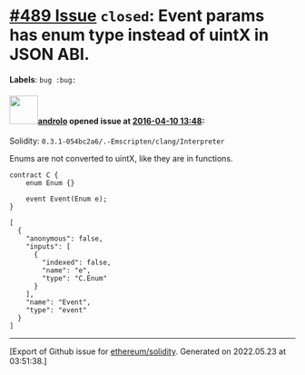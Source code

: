 # [\#489 Issue](https://github.com/ethereum/solidity/issues/489) `closed`: Event params has enum type instead of uintX in JSON ABI.
**Labels**: `bug :bug:`


#### <img src="https://avatars.githubusercontent.com/u/2809499?u=ad7178bc0d70dc6042e996111eb4b806a24bf1aa&v=4" width="50">[androlo](https://github.com/androlo) opened issue at [2016-04-10 13:48](https://github.com/ethereum/solidity/issues/489):

Solidity: `0.3.1-054bc2a6/.-Emscripten/clang/Interpreter`

Enums are not converted to uintX, like they are in functions.

```
contract C {
    enum Enum {}

    event Event(Enum e);
}
```

```
[
  {
    "anonymous": false,
    "inputs": [
      {
        "indexed": false,
        "name": "e",
        "type": "C.Enum"
      }
    ],
    "name": "Event",
    "type": "event"
  }
]
```





-------------------------------------------------------------------------------



[Export of Github issue for [ethereum/solidity](https://github.com/ethereum/solidity). Generated on 2022.05.23 at 03:51:38.]
